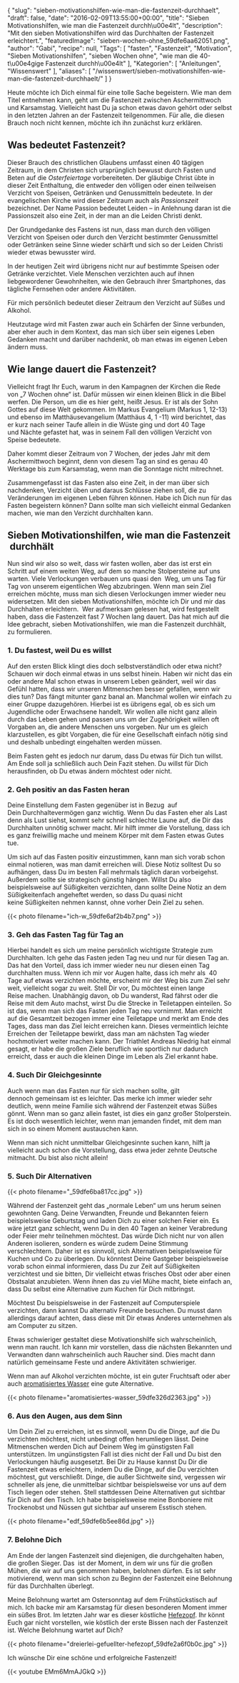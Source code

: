 {
    "slug": "sieben-motivationshilfen-wie-man-die-fastenzeit-durchhaelt",
    "draft": false,
    "date": "2016-02-09T13:55:00+00:00",
    "title": "Sieben Motivationshilfen, wie man die Fastenzeit durchh\u00e4lt",
    "description": "Mit den sieben Motivationshilfen wird das Durchhalten der Fastenzeit erleichtert.",
    "featuredImage": "sieben-wochen-ohne_59dfe6aa62051.png",
    "author": "Gabi",
    "recipe": null,
    "Tags": [
        "fasten",
        "Fastenzeit",
        "Motivation",
        "Sieben Motivationshilfen",
        "sieben Wochen ohne",
        "wie man die 40-t\u00e4gige Fastenzeit durchh\u00e4lt"
    ],
    "Kategorien": [
        "Anleitungen",
        "Wissenswert"
    ],
    "aliases": [
        "\/wissenswert\/sieben-motivationshilfen-wie-man-die-fastenzeit-durchhaelt\/"
    ]
}

Heute möchte ich Dich einmal für eine tolle Sache begeistern. Wie man dem Titel entnehmen kann, geht um die Fastenzeit zwischen Aschermittwoch und Karsamstag. Vielleicht hast Du ja schon etwas davon gehört oder selbst in den letzten Jahren an der Fastenzeit teilgenommen. Für alle, die diesen Brauch noch nicht kennen, möchte ich ihn zunächst kurz erklären.

## Was bedeutet Fastenzeit?

Dieser Brauch des christlichen Glaubens umfasst einen 40 tägigen Zeitraum, in dem Christen sich ursprünglich bewusst durch Fasten und Beten auf die _Osterfeiertage_ vorbereiteten. Der gläubige Christ übte in dieser Zeit Enthaltung, die entweder den völligen oder einen teilweisen Verzicht von Speisen, Getränken und Genussmitteln bedeutete. In der evangelischen Kirche wird dieser Zeitraum auch als _Passionszeit_ bezeichnet. Der Name Passion bedeutet Leiden &#8211; in Anlehnung daran ist die Passionszeit also eine Zeit, in der man an die Leiden Christi denkt.

Der Grundgedanke des Fastens ist nun, dass man durch den völligen Verzicht von Speisen oder durch den Verzicht bestimmter Genussmittel oder Getränken seine Sinne wieder schärft und sich so der Leiden Christi wieder etwas bewusster wird.

In der heutigen Zeit wird übrigens nicht nur auf bestimmte Speisen oder Getränke verzichtet. Viele Menschen verzichten auch auf ihnen liebgewordener Gewohnheiten, wie den Gebrauch ihrer Smartphones, das tägliche Fernsehen oder andere Aktivitäten.

Für mich persönlich bedeutet dieser Zeitraum den Verzicht auf Süßes und Alkohol.

Heutzutage wird mit Fasten zwar auch ein Schärfen der Sinne verbunden, aber eher auch in dem Kontext, das man sich über sein eigenes Leben Gedanken macht und darüber nachdenkt, ob man etwas im eigenen Leben ändern muss.

## Wie lange dauert die Fastenzeit?

Vielleicht fragt Ihr Euch, warum in den Kampagnen der Kirchen die Rede von &#8222;7 Wochen ohne&#8220; ist. Dafür müssen wir einen kleinen Blick in die Bibel werfen. Die Person, um die es hier geht, heißt Jesus. Er ist als der Sohn Gottes auf diese Welt gekommen. Im Markus Evangelium (Markus 1, 12-13) und ebenso im Matthäusevangelium (Matthäus 4, 1 -11) wird berichtet, das er kurz nach seiner Taufe allein in die Wüste ging und dort 40 Tage und Nächte gefastet hat, was in seinem Fall den völligen Verzicht von Speise bedeutete.

Daher kommt dieser Zeitraum von 7 Wochen, der jedes Jahr mit dem Aschermittwoch beginnt, denn von diesem Tag an sind es genau 40 Werktage bis zum Karsamstag, wenn man die Sonntage nicht mitrechnet.

Zusammengefasst ist das Fasten also eine Zeit, in der man über sich nachdenken, Verzicht üben und daraus Schlüsse ziehen soll, die zu Veränderungen im eigenen Leben führen können. Habe ich Dich nun für das Fasten begeistern können? Dann sollte man sich vielleicht einmal Gedanken machen, wie man den Verzicht durchhalten kann.

## Sieben Motivationshilfen, wie man die Fastenzeit  durchhält

Nun sind wir also so weit, dass wir fasten wollen, aber das ist erst ein Schritt auf einem weiten Weg, auf dem so manche Stolpersteine auf uns warten. Viele Verlockungen verbauen uns quasi den  Weg, um uns Tag für Tag von unserem eigentlichen Weg abzubringen. Wenn man sein Ziel erreichen möchte, muss man sich diesen Verlockungen immer wieder neu widersetzen. Mit den sieben Motivationshilfen, möchte ich Dir und mir das Durchhalten erleichtern.  Wer aufmerksam gelesen hat, wird festgestellt haben, dass die Fastenzeit fast 7 Wochen lang dauert. Das hat mich auf die Idee gebracht, sieben Motivationshilfen, wie man die Fastenzeit durchhält, zu formulieren.

### 1. Du fastest, weil Du es willst

Auf den ersten Blick klingt dies doch selbstverständlich oder etwa nicht? Schauen wir doch einmal etwas in uns selbst hinein. Haben wir nicht das ein oder andere Mal schon etwas in unserem Leben geändert, weil wir das Gefühl hatten, dass wir unseren Mitmenschen besser gefallen, wenn wir dies tun? Das fängt mitunter ganz banal an. Manchmal wollen wir einfach zu einer Gruppe dazugehören. Hierbei ist es übrigens egal, ob es sich um Jugendliche oder Erwachsene handelt. Wir wollen alle nicht ganz allein durch das Leben gehen und passen uns um der Zugehörigkeit willen oft Vorgaben an, die andere Menschen uns vorgeben. Nur um es gleich klarzustellen, es gibt Vorgaben, die für eine Gesellschaft einfach nötig sind und deshalb unbedingt eingehalten werden müssen.

Beim Fasten geht es jedoch nur darum, dass Du etwas für Dich tun willst. Am Ende soll ja schließlich auch Dein Fazit stehen. Du willst für Dich herausfinden, ob Du etwas ändern möchtest oder nicht.

### 2. Geh positiv an das Fasten heran

Deine Einstellung dem Fasten gegenüber ist in Bezug  auf Dein Durchhaltevermögen ganz wichtig. Wenn Du das Fasten eher als Last denn als Lust siehst, kommt sehr schnell schlechte Laune auf, die Dir das Durchhalten unnötig schwer macht. Mir hilft immer die Vorstellung, dass ich es ganz freiwillig mache und meinem Körper mit dem Fasten etwas Gutes tue.

Um sich auf das Fasten positiv einzustimmen, kann man sich vorab schon einmal notieren, was man damit erreichen will. Diese Notiz solltest Du so aufhängen, dass Du im besten Fall mehrmals täglich daran vorbeigehst. Außerdem sollte sie strategisch günstig hängen. Willst Du also beispielsweise auf Süßigkeiten verzichten, dann sollte Deine Notiz an dem Süßigkeitenfach angeheftet werden, so dass Du quasi nicht keine Süßigkeiten nehmen kannst, ohne vorher Dein Ziel zu sehen.

{{< photo filename="ich-w_59dfe6af2b4b7.png" >}}

### 3. Geh das Fasten Tag für Tag an

Hierbei handelt es sich um meine persönlich wichtigste Strategie zum Durchhalten. Ich gehe das Fasten jeden Tag neu und nur für diesen Tag an. Das hat den Vorteil, dass ich immer wieder neu nur diesen einen Tag durchhalten muss. Wenn ich mir vor Augen halte, dass ich mehr als  40 Tage auf etwas verzichten möchte, erscheint mir der Weg bis zum Ziel sehr weit, vielleicht sogar zu weit. Stell Dir vor, Du möchtest einen lange Reise machen. Unabhängig davon, ob Du wanderst, Rad fährst oder die Reise mit dem Auto machst, wirst Du die Strecke in Teiletappen einteilen. So ist das, wenn man sich das Fasten jeden Tag neu vornimmt. Man erreicht auf die Gesamtzeit bezogen immer eine Teiletappe und merkt am Ende des Tages, dass man das Ziel leicht erreichen kann. Dieses vermeintlich leichte Erreichen der Teiletappe bewirkt, dass man am nächsten Tag wieder hochmotiviert weiter machen kann. Der Triathlet Andreas Niedrig hat einmal gesagt, er habe die großen Ziele beruflich wie sportlich nur dadurch erreicht, dass er auch die kleinen Dinge im Leben als Ziel erkannt habe.

### 4. Such Dir Gleichgesinnte

Auch wenn man das Fasten nur für sich machen sollte, gilt dennoch gemeinsam ist es leichter. Das merke ich immer wieder sehr deutlich, wenn meine Familie sich während der Fastenzeit etwas Süßes gönnt. Wenn man so ganz allein fastet, ist dies ein ganz großer Stolperstein. Es ist doch wesentlich leichter, wenn man jemanden findet, mit dem man sich in so einem Moment austauschen kann.

Wenn man sich nicht unmittelbar Gleichgesinnte suchen kann, hilft ja vielleicht auch schon die Vorstellung, dass etwa jeder zehnte Deutsche mitmacht. Du bist also nicht allein!

### 5. Such Dir Alternativen

{{< photo filename="_59dfe6ba817cc.jpg" >}}

Während der Fastenzeit geht das &#8222;normale Leben&#8220; um uns herum seinen gewohnten Gang. Deine Verwandten, Freunde und Bekannten feiern beispielsweise Geburtstag und laden Dich zu einer solchen Feier ein. Es wäre jetzt ganz schlecht, wenn Du in den 40 Tagen an keiner Verabredung oder Feier mehr teilnehmen möchtest. Das würde Dich nicht nur von allen Anderen isolieren, sondern es würde zudem Deine Stimmung verschlechtern. Daher ist es sinnvoll, sich Alternativen beispielsweise für Kuchen und Co zu überlegen. Du könntest Deine Gastgeber beispielsweise vorab schon einmal informieren, dass Du zur Zeit auf Süßigkeiten verzichtest und sie bitten, Dir vielleicht etwas frisches Obst oder aber einen Obstsalat anzubieten. Wenn ihnen das zu viel Mühe macht, biete einfach an, dass Du selbst eine Alternative zum Kuchen für Dich mitbringst.

Möchtest Du beispielsweise in der Fastenzeit auf Computerspiele verzichten, dann kannst Du alternativ Freunde besuchen. Du musst dann allerdings darauf achten, dass diese mit Dir etwas Anderes unternehmen als am Computer zu sitzen.

Etwas schwieriger gestaltet diese Motivationshilfe sich wahrscheinlich, wenn man raucht. Ich kann mir vorstellen, dass die nächsten Bekannten und Verwandten dann wahrscheinlich auch Raucher sind. Dies macht dann natürlich gemeinsame Feste und andere Aktivitäten schwieriger.

Wenn man auf Alkohol verzichten möchte, ist ein guter Fruchtsaft oder aber auch [aromatisiertes Wasser][1] eine gute Alternative.

{{< photo filename="aromatisiertes-wasser_59dfe326d2363.jpg" >}}

### 6. Aus den Augen, aus dem Sinn

Um Dein Ziel zu erreichen, ist es sinnvoll, wenn Du die Dinge, auf die Du verzichten möchtest, nicht unbedingt offen herumliegen lässt. Deine Mitmenschen werden Dich auf Deinem Weg im günstigsten Fall unterstützen. Im ungünstigsten Fall ist dies nicht der Fall und Du bist den Verlockungen häufig ausgesetzt. Bei Dir zu Hause kannst Du Dir die Fastenzeit etwas erleichtern, indem Du die Dinge, auf die Du verzichten möchtest, gut verschließt. Dinge, die außer Sichtweite sind, vergessen wir schneller als jene, die unmittelbar sichtbar beispielsweise vor uns auf dem Tisch liegen oder stehen. Stell stattdessen Deine Alternativen gut sichtbar für Dich auf den Tisch. Ich habe beispielsweise meine Bonboniere mit Trockenobst und Nüssen gut sichtbar auf unserem Esstisch stehen.

{{< photo filename="edf_59dfe6b5ee86d.jpg" >}}

### 7. Belohne Dich

Am Ende der langen Fastenzeit sind diejenigen, die durchgehalten haben, die großen Sieger. Das  ist der Moment, in dem wir uns für die großen Mühen, die wir auf uns genommen haben, belohnen dürfen. Es ist sehr motivierend, wenn man sich schon zu Beginn der Fastenzeit eine Belohnung für das Durchhalten überlegt.

Meine Belohnung wartet am Ostersonntag auf dem Frühstückstisch auf mich. Ich backe mir am Karsamstag für diesen besonderen Moment immer ein süßes Brot. Im letzten Jahr war es dieser köstliche [Hefezopf][2]. Ihr könnt Euch gar nicht vorstellen, wie köstlich der erste Bissen nach der Fastenzeit ist. Welche Belohnung wartet auf Dich?

{{< photo filename="dreierlei-gefuellter-hefezopf_59dfe2a6f0b0c.jpg" >}}

Ich wünsche Dir eine schöne und erfolgreiche Fastenzeit!

{{< youtube EMm6MmAJGkQ >}}

 [1]: https://kochfokus.de/rezepte/aromatisiertes-wasser/
 [2]: https://kochfokus.de/rezepte/dreierlei-gefuellter-hefezopf/